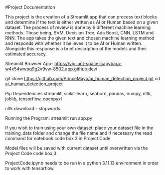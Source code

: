 #Project Documentation

This project is the creation of a Streamlit app that can process text blocks and determine if the text is either written as AI or Human based on a given dataset. The process of review is done by 6 different machine learning methods. Those being, SVM, Decision Tree, Ada Boost, CNN, LSTM and RNN. The app takes the given text and chosen machine learning method and responds with whether it believes it to be AI or Human written. Alongside this response is a brief description of the models and their estimated accuracy.

Streamlit Browser App- https://vigilant-space-capybara-w4x54wwpq9g2v9vw-8502.app.github.dev/ 


git clone https://github.com/PrinceMayo/ai_human_detection_project.git
cd ai_human_detection_project

Pip Dependencies
 streamlit, scikit-learn, seaborn, pandas, numpy, nltk, joblib, tensorflow, openpyxl

nltk.download - stopwords

Running the Program:
streamlit run app.py

If you wish to train using your own dataset:
place your dataset file in the training_data folder and change the file name and if necessary the read command for notebook code box 3 in Project Code

Model files will be saved with current dataset until overwritten via the Project Code code box 3

ProjectCode.ipynb needs to be run in a python 3.11.13 environment in order to work with tensorflow

